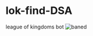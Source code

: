 # lok-find-DSA
league of kingdoms bot
![baned](https://user-images.githubusercontent.com/130431327/231062143-d1d60f6d-d32c-4f48-b4be-d001e8321bf4.png)
